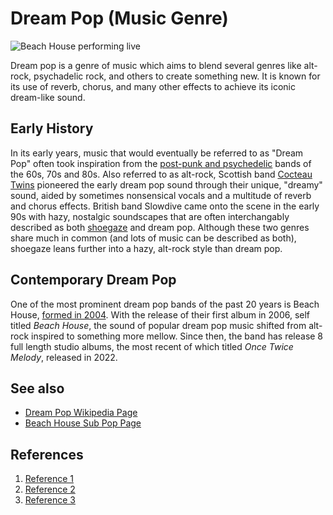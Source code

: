 # Dream Pop (Music Genre)
![Beach House performing live](https://upload.wikimedia.org/wikipedia/commons/7/72/Beach_House_at_House_of_Blues_San_Diego_on_July_1_2012.jpg)

Dream pop is a genre of music which aims to blend several genres like alt-rock, psychadelic rock, and others to create something new. It is known for its use of reverb, chorus, and many other effects to achieve its iconic dream-like sound. 


## Early History
In its early years, music that would eventually be referred to as "Dream Pop" often took inspiration from the [post-punk and psychedelic](https://rxmusic.com/editorial/rx-music-genre-breakdown-dream-pop/) bands of the 60s, 70s and 80s. Also referred to as alt-rock, Scottish band [Cocteau Twins](https://en.wikipedia.org/wiki/Cocteau_Twins) pioneered the early dream pop sound through their unique, "dreamy" sound, aided by sometimes nonsensical vocals and a multitude of reverb and chorus effects. British band Slowdive came onto the scene in the early 90s with hazy, nostalgic soundscapes that are often interchangably described as both [shoegaze](https://en.wikipedia.org/wiki/Shoegaze) and dream pop. Although these two genres share much in common (and lots of music can be described as both), shoegaze leans further into a hazy, alt-rock style than dream pop. 

## Contemporary Dream Pop
One of the most prominent dream pop bands of the past 20 years is Beach House, [formed in 2004](https://www.subpop.com/artists/beach_house). With the release of their first album in 2006, self titled *Beach House*, the sound of popular dream pop music shifted from alt-rock inspired to something more mellow. Since then, the band has release 8 full length studio albums, the most recent of which titled *Once Twice Melody*, released in 2022. 

## See also
- [Dream Pop Wikipedia Page](https://en.wikipedia.org/wiki/Dream_pop)
- [Beach House Sub Pop Page](https://www.subpop.com/artists/beach_house)

## References
1. [Reference 1](https://rxmusic.com/editorial/rx-music-genre-breakdown-dream-pop/)
2. [Reference 2](https://en.wikipedia.org/wiki/Cocteau_Twins)
3. [Reference 3](https://en.wikipedia.org/wiki/Shoegaze)